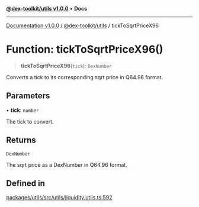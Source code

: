 [**@dex-toolkit/utils v1.0.0**](../README.md) • **Docs**

***

[Documentation v1.0.0](../../../packages.md) / [@dex-toolkit/utils](../README.md) / tickToSqrtPriceX96

# Function: tickToSqrtPriceX96()

> **tickToSqrtPriceX96**(`tick`): `DexNumber`

Converts a tick to its corresponding sqrt price in Q64.96 format.

## Parameters

• **tick**: `number`

The tick to convert.

## Returns

`DexNumber`

The sqrt price as a DexNumber in Q64.96 format.

## Defined in

[packages/utils/src/utils/liquidity.utils.ts:592](https://github.com/niZmosis/dex-toolkit/blob/3d8b41b44787b30fbea5de3ab4737662ffb61bc8/packages/utils/src/utils/liquidity.utils.ts#L592)
